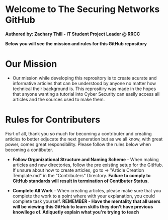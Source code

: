 # Welcome to The Securing Networks GitHub 
**Authored by: Zachary Thill - IT Student Project Leader @ RRCC** 

**Below you will see the mission and rules for this GitHub repository** 

# Our Mission 
 - Our mission while developing this reprository is to create acurate and informative articles that can be understood by anyone no matter how technical their background is.
   This reprositiry was made in the hopes that anyone wanting a tutorial into Cyber Security can easily access all articles and the sources used to make them. 
   
# Rules for Contributers  
Fisrt of all, thank you so much for becoming a contributer and creating articles to better edjucate the next generation but as we all know, with great power, comes great 
responsibility. Please follow the rules below when becoming a contibuter.

- **Follow Organizational Structure and Naming Scheme** - When making articles and new directories, follow the pre existing setup for the GitHub. If unsure about how to create
 articles, go to -> "Article Creation Template.md" in the "Contributers" Directory. **Failure to comply to GitHub standards will result in termination of Contibuter Status.**
 
- **Complete All Work** - When creating articles, please make sure that you complete the work to a point where with your explanation, you could complete task yourself. 
 **REMEMBER - Have the mentality that all users will be viewing this GitHub to learn skills they don't have previous knowllege of. Adiquetly explain what you're trying**
 **to teach** 
